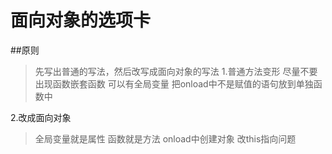 # 面向对象的选项卡

##原则

>先写出普通的写法，然后改写成面向对象的写法
1.普通方法变形
> 尽量不要出现函数嵌套函数
可以有全局变量
把onload中不是赋值的语句放到单独函数中

2.改成面向对象
> 全局变量就是属性
函数就是方法
onload中创建对象
改this指向问题